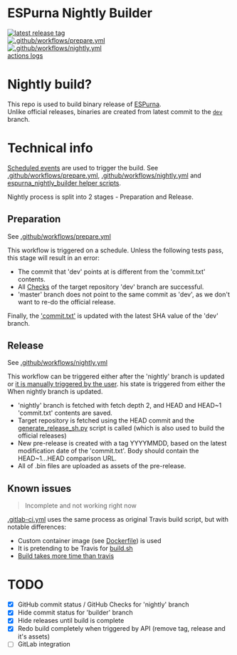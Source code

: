 # ESPurna Nightly Builder
[![latest release tag](https://img.shields.io/github/release/mcspr/espurna-nightly-builder/all.svg?label=Latest%20release)](https://github.com/mcspr/espurna-nightly-builder/releases)  
[![.github/workflows/prepare.yml](https://github.com/mcspr/espurna-nightly-builder/actions/workflows/prepare.yml/badge.svg?branch=builder)](https://github.com/mcspr/espurna-nightly-builder/actions/workflows/prepare.yml)  
[![.github/workflows/nightly.yml](https://github.com/mcspr/espurna-nightly-builder/actions/workflows/nightly.yml/badge.svg?branch=builder)](https://github.com/mcspr/espurna-nightly-builder/actions/workflows/nightly.yml)  
[actions logs](https://github.com/mcspr/espurna-nightly-builder/actions)

# Nightly build?

This repo is used to build binary release of [ESPurna](https://github.com/xoseperez/espurna).  
Unlike official releases, binaries are created from latest commit to the [`dev`](https://github.com/xoseperez/espurna/tree/dev) branch.

# Technical info
[Scheduled events](https://docs.github.com/en/actions/reference/events-that-trigger-workflows#scheduled-events) are used to trigger the build. See [.github/workflows/prepare.yml](https://github.com/mcspr/espurna-nightly-builder/blob/builder/.github/workflows/prepare.yml), [.github/workflows/nightly.yml](https://github.com/mcspr/espurna-nightly-builder/blob/builder/.github/workflows/nightly.yml) and [espurna\_nightly\_builder helper scripts](https://github.com/mcspr/espurna-nightly-builder/tree/builder/espurna_nightly_builder).

Nightly process is split into 2 stages - Preparation and Release.

## Preparation

See [.github/workflows/prepare.yml](https://github.com/mcspr/espurna-nightly-builder/blob/builder/.github/workflows/prepare.yml)  

This workflow is triggered on a schedule. Unless the following tests pass, this stage will result in an error:
- The commit that 'dev' points at is different from the 'commit.txt' contents.
- All [Checks](https://docs.github.com/en/rest/reference/checks) of the target repository 'dev' branch are successful.
- 'master' branch does not point to the same commit as 'dev', as we don't want to re-do the official release.

Finally, the ['commit.txt'](https://github.com/mcspr/espurna-nightly-builder/blob/nightly/commit.txt) is updated with the latest SHA value of the 'dev' branch.

## Release

See [.github/workflows/nightly.yml](https://github.com/mcspr/espurna-nightly-builder/blob/builder/.github/workflows/nightly.yml)  

This workflow can be triggered either after the 'nightly' branch is updated or [it is manually triggered by the user](https://docs.github.com/en/actions/reference/events-that-trigger-workflows#manual-events). his state is triggered from either the When nightly branch is updated.
- 'nightly' branch is fetched with fetch depth 2, and HEAD and HEAD~1 'commit.txt' contents are saved.
- Target repository is fetched using the HEAD commit and the [generate\_release\_sh.py](https://github.com/xoseperez/espurna/blob/dev/code/scripts/generate_release_sh.py) script is called (which is also used to build the official releases)
- New pre-release is created with a tag YYYYMMDD, based on the latest modification date of the 'commit.txt'. Body should contain the HEAD~1...HEAD comparison URL.
- All of .bin files are uploaded as assets of the pre-release.

## Known issues

> Incomplete and not working right now

[.gitlab-ci.yml](https://github.com/mcspr/espurna-nightly-builder/blob/builder/.gitlab-ci.yml) uses the same process as original Travis build script, but with notable differences:
- Custom container image (see [Dockerfile](https://github.com/mcspr/espurna-nightly-builder/blob/builder/Dockerfile)) is used
- It is pretending to be Travis for [build.sh](https://github.com/mcspr/espurna-nightly-builder/blob/f702837ed95bf1174584269e7fd6f75fe4acf85c/.gitlab-ci.yml#L65)
- [Build takes more time than travis](https://gitlab.com/mcspr/espurna-travis-test/pipelines/25418527)

# TODO

- [x] GitHub commit status / GitHub Checks for 'nightly' branch
- [x] Hide commit status for 'builder' branch
- [x] Hide releases until build is complete
- [x] Redo build completely when triggered by API (remove tag, release and it's assets)
- [ ] GitLab integration
